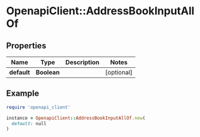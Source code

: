 # OpenapiClient::AddressBookInputAllOf

## Properties

| Name | Type | Description | Notes |
| ---- | ---- | ----------- | ----- |
| **default** | **Boolean** |  | [optional] |

## Example

```ruby
require 'openapi_client'

instance = OpenapiClient::AddressBookInputAllOf.new(
  default: null
)
```

